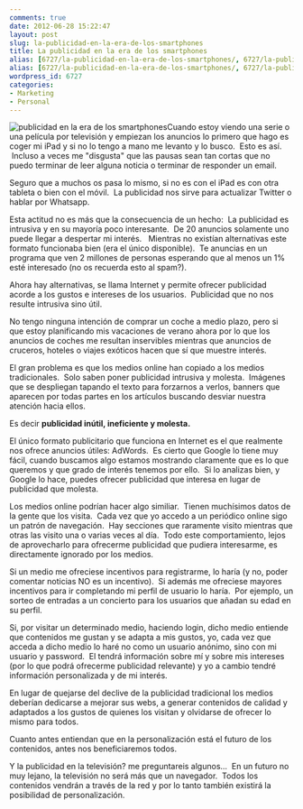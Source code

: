 ```yaml
---
comments: true
date: 2012-06-28 15:22:47
layout: post
slug: la-publicidad-en-la-era-de-los-smartphones
title: La publicidad en la era de los smartphones
alias: [6727/la-publicidad-en-la-era-de-los-smartphones/, 6727/la-publicidad-en-la-era-de-los-smartphones]
alias: [6727/la-publicidad-en-la-era-de-los-smartphones/, 6727/la-publicidad-en-la-era-de-los-smartphones]
wordpress_id: 6727
categories:
- Marketing
- Personal
---
```


![publicidad en la era de los smartphones](http://www.alvareznavarro.es/images/2012/06/publicidad-300x258.jpeg)Cuando estoy viendo una serie o una película por televisión y empiezan los anuncios lo primero que hago es coger mi iPad y si no lo tengo a mano me levanto y lo busco.  Esto es así.  Incluso a veces me "disgusta" que las pausas sean tan cortas que no puedo terminar de leer alguna noticia o terminar de responder un email.

<!--more-->

Seguro que a muchos os pasa lo mismo, si no es con el iPad es con otra tableta o bien con el móvil.  La publicidad nos sirve para actualizar Twitter o hablar por Whatsapp.

Esta actitud no es más que la consecuencia de un hecho:  La publicidad es intrusiva y en su mayoría poco interesante.  De 20 anuncios solamente uno puede llegar a despertar mi interés.   Mientras no existían alternativas este formato funcionaba bien (era el único disponible).  Te anuncias en un programa que ven 2 millones de personas esperando que al menos un 1% esté interesado (no os recuerda esto al spam?).

Ahora hay alternativas, se llama Internet y permite ofrecer publicidad acorde a los gustos e intereses de los usuarios.  Publicidad que no nos resulte intrusiva sino útil.

No tengo ninguna intención de comprar un coche a medio plazo, pero si que estoy planificando mis vacaciones de verano ahora por lo que los anuncios de coches me resultan inservibles mientras que anuncios de cruceros, hoteles o viajes exóticos hacen que sí que muestre interés.

El gran problema es que los medios online han copiado a los medios tradicionales.  Solo saben poner publicidad intrusiva y molesta.  Imágenes que se despliegan tapando el texto para forzarnos a verlos, banners que aparecen por todas partes en los artículos buscando desviar nuestra atención hacia ellos.

Es decir **publicidad inútil, ineficiente y molesta.**

El único formato publicitario que funciona en Internet es el que realmente nos ofrece anuncios útiles: AdWords.  Es cierto que Google lo tiene muy fácil, cuando buscamos algo estamos mostrando claramente que es lo que queremos y que grado de interés tenemos por ello.  Si lo analizas bien, y Google lo hace, puedes ofrecer publicidad que interesa en lugar de publicidad que molesta.

Los medios online podrían hacer algo similiar.  Tienen muchísimos datos de la gente que los visita.  Cada vez que yo accedo a un periódico online sigo un patrón de navegación.  Hay secciones que raramente visito mientras que otras las visito una o varias veces al día.  Todo este comportamiento, lejos de aprovecharlo para ofrecerme publicidad que pudiera interesarme, es directamente ignorado por los medios.

Si un medio me ofreciese incentivos para registrarme, lo haría (y no, poder comentar noticias NO es un incentivo).  Si además me ofreciese mayores incentivos para ir completando mi perfil de usuario lo haría.  Por ejemplo, un sorteo de entradas a un concierto para los usuarios que añadan su edad en su perfil.

Si, por visitar un determinado medio, haciendo login, dicho medio entiende que contenidos me gustan y se adapta a mis gustos, yo, cada vez que acceda a dicho medio lo haré no como un usuario anónimo, sino con mi usuario y password.  El tendrá información sobre mí y sobre mis intereses (por lo que podrá ofrecerme publicidad relevante) y yo a cambio tendré información personalizada y de mi interés.

En lugar de quejarse del declive de la publicidad tradicional los medios deberían dedicarse a mejorar sus webs, a generar contenidos de calidad y adaptados a los gustos de quienes los visitan y olvidarse de ofrecer lo mismo para todos.

Cuanto antes entiendan que en la personalización está el futuro de los contenidos, antes nos beneficiaremos todos.

Y la publicidad en la televisión? me preguntareis algunos...  En un futuro no muy lejano, la televisión no será más que un navegador.  Todos los contenidos vendrán a través de la red y por lo tanto también existirá la posibilidad de personalización.
